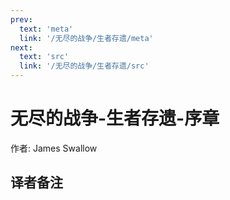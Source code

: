 ```yaml
---
prev:
  text: 'meta'
  link: '/无尽的战争/生者存遗/meta'
next:
  text: 'src'
  link: '/无尽的战争/生者存遗/src'
---
```


# 无尽的战争-生者存遗-序章

作者: James Swallow

## 译者备注


